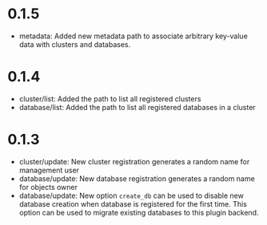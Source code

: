 # 0.1.5
 - metadata: Added new metadata path to associate arbitrary key-value data
   with clusters and databases.

# 0.1.4
 - cluster/list: Added the path to list all registered clusters
 - database/list: Added the path to list all registered databases in a cluster

# 0.1.3
 - cluster/update: New cluster registration generates a random name for management user
 - database/update: New database registration generates a random name for objects owner
 - database/update: New option `create_db` can be used to disable new database creation when database is registered for
   the first time. This option can be used to migrate existing databases to this plugin backend.